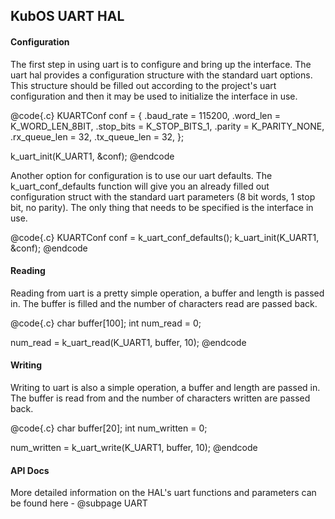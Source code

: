 ## KubOS UART HAL

#### Configuration

The first step in using uart is to configure and bring up the interface. The uart hal provides a configuration structure with the standard uart options. This structure should be filled out according to the project's uart configuration and then it may be used to initialize the interface in use.

@code{.c}
KUARTConf conf = {
    .baud_rate = 115200,
    .word_len = K_WORD_LEN_8BIT,
    .stop_bits = K_STOP_BITS_1,
    .parity = K_PARITY_NONE,
    .rx_queue_len = 32,
    .tx_queue_len = 32,
};

k_uart_init(K_UART1, &conf);
@endcode

Another option for configuration is to use our uart defaults. The k_uart_conf_defaults function will give you an already filled out configuration struct with the standard uart parameters (8 bit words, 1 stop bit, no parity). The only thing that needs to be specified is the interface in use.

@code{.c}
KUARTConf conf = k_uart_conf_defaults();
k_uart_init(K_UART1, &conf);
@endcode

#### Reading

Reading from uart is a pretty simple operation, a buffer and length is passed in. The buffer is filled and the number of characters read are passed back.

@code{.c}
char buffer[100];
int num_read = 0;

num_read = k_uart_read(K_UART1, buffer, 10);
@endcode

#### Writing

Writing to uart is also a simple operation, a buffer and length are passed in. The buffer is read from and the number of characters written are passed back.

@code{.c}
char buffer[20];
int num_written = 0;

num_written = k_uart_write(K_UART1, buffer, 10);
@endcode


#### API Docs

More detailed information on the HAL's uart functions and parameters can be found here - @subpage UART
